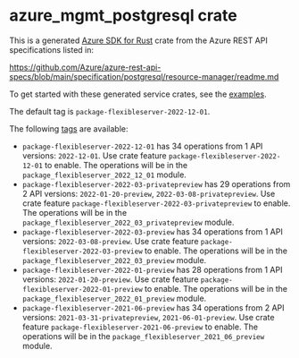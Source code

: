 # azure_mgmt_postgresql crate

This is a generated [Azure SDK for Rust](https://github.com/Azure/azure-sdk-for-rust) crate from the Azure REST API specifications listed in:

https://github.com/Azure/azure-rest-api-specs/blob/main/specification/postgresql/resource-manager/readme.md

To get started with these generated service crates, see the [examples](https://github.com/Azure/azure-sdk-for-rust/blob/main/services/README.md#examples).

The default tag is `package-flexibleserver-2022-12-01`.

The following [tags](https://github.com/Azure/azure-sdk-for-rust/blob/main/services/tags.md) are available:

- `package-flexibleserver-2022-12-01` has 34 operations from 1 API versions: `2022-12-01`. Use crate feature `package-flexibleserver-2022-12-01` to enable. The operations will be in the `package_flexibleserver_2022_12_01` module.
- `package-flexibleserver-2022-03-privatepreview` has 29 operations from 2 API versions: `2022-01-20-preview`, `2022-03-08-privatepreview`. Use crate feature `package-flexibleserver-2022-03-privatepreview` to enable. The operations will be in the `package_flexibleserver_2022_03_privatepreview` module.
- `package-flexibleserver-2022-03-preview` has 34 operations from 1 API versions: `2022-03-08-preview`. Use crate feature `package-flexibleserver-2022-03-preview` to enable. The operations will be in the `package_flexibleserver_2022_03_preview` module.
- `package-flexibleserver-2022-01-preview` has 28 operations from 1 API versions: `2022-01-20-preview`. Use crate feature `package-flexibleserver-2022-01-preview` to enable. The operations will be in the `package_flexibleserver_2022_01_preview` module.
- `package-flexibleserver-2021-06-preview` has 34 operations from 2 API versions: `2021-03-31-privatepreview`, `2021-06-01-preview`. Use crate feature `package-flexibleserver-2021-06-preview` to enable. The operations will be in the `package_flexibleserver_2021_06_preview` module.